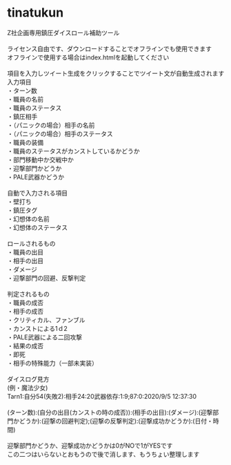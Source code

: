 # tinatukun
Z社企画専用鎮圧ダイスロール補助ツール
<br><br>
ライセンス自由です、ダウンロードすることでオフラインでも使用できます<br>
オフラインで使用する場合はindex.htmlを起動してください
<br><br>
項目を入力しツイート生成をクリックすることでツイート文が自動生成されます<br>
入力項目<br>
・ターン数<br>
・職員の名前<br>
・職員のステータス<br>
・鎮圧相手<br>
・（パニックの場合）相手の名前<br>
・（パニックの場合）相手のステータス<br>
・職員の装備<br>
・職員のステータスがカンストしているかどうか<br>
・部門移動中か交戦中か<br>
・迎撃部門かどうか<br>
・PALE武器かどうか<br>
<br>
自動で入力される項目<br>
・壁打ち<br>
・鎮圧タグ<br>
・幻想体の名前<br>
・幻想体のステータス<br>
<br>
ロールされるもの<br>
・職員の出目<br>
・相手の出目<br>
・ダメージ<br>
・迎撃部門の回避、反撃判定<br>
<br>
判定されるもの<br>
・職員の成否<br>
・相手の成否<br>
・クリティカル、ファンブル<br>
・カンストによる1ｄ2<br>
・PALE武器による二回攻撃<br>
・結果の成否<br>
・即死<br>
・相手の特殊能力（一部未実装）<br>
<br>
ダイスログ見方<br>
(例・魔法少女)<br>
Tarn1:自分54(失敗2):相手24:20武器依存:1:9;87:0:2020/9/5 12:37:30<br><br>
(ターン数):(自分の出目(カンストの時の成否)):(相手の出目):(ダメージ):(迎撃部門かどうか):(迎撃の回避判定);(迎撃の反撃判定):(迎撃成功かどうか):(日付・時間)<br><br>
迎撃部門かどうか、迎撃成功かどうかは0がNOで1がYESです<br>
この二つはいらないとおもうので後で消します、もうちょい整理します<br>
